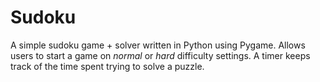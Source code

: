 # Sudoku

A simple sudoku game + solver written in Python using Pygame. Allows users to start a game on *normal* or *hard* difficulty settings. A timer keeps track of the time spent trying to solve a puzzle. 
